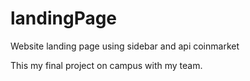 # landingPage
Website landing page using sidebar and api coinmarket

This my final project on campus with my team.
